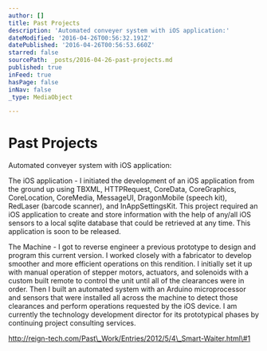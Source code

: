 ```yaml
---
author: []
title: Past Projects
description: 'Automated conveyer system with iOS application:'
dateModified: '2016-04-26T00:56:32.191Z'
datePublished: '2016-04-26T00:56:53.660Z'
starred: false
sourcePath: _posts/2016-04-26-past-projects.md
published: true
inFeed: true
hasPage: false
inNav: false
_type: MediaObject

---
```

# Past Projects

Automated conveyer system with iOS application:

The iOS application - I initiated the development of an iOS application from the ground up using TBXML, HTTPRequest, CoreData, CoreGraphics, CoreLocation, CoreMedia, MessageUI, DragonMobile (speech kit), RedLaser (barcode scanner), and InAppSettingsKit. This project required an iOS application to create and store information with the help of any/all iOS sensors to a local sqlite database that could be retrieved at any time. This application is soon to be released.

The Machine - I got to reverse engineer a previous prototype to design and program this current version. I worked closely with a fabricator to develop smoother and more efficient operations on this rendition. I initially set it up with manual operation of stepper motors, actuators, and solenoids with a custom built remote to control the unit until all of the clearances were in order. Then I built an automated system with an Arduino microprocessor and sensors that were installed all across the machine to detect those clearances and perform operations requested by the iOS device. I am currently the technology development director for its prototypical phases by continuing project consulting services.

http://reign-tech.com/Past\_Work/Entries/2012/5/4\_Smart-Waiter.html\#1